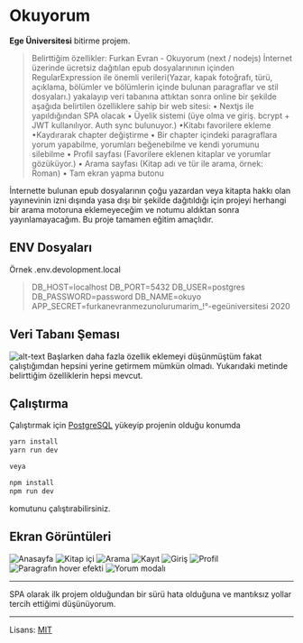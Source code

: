 # Okuyorum

**Ege Üniversitesi** bitirme projem.
>Belirttiğim özellikler:
>Furkan Evran - Okuyorum 
(next / nodejs) 
İnternet üzerinde ücretsiz dağıtılan epub dosyalarınının içinden RegularExpression ile önemli verileri(Yazar, kapak fotoğrafı, türü, açıklama, bölümler ve bölümlerin içinde bulunan paragraflar ve stil dosyaları.) yakalayıp veri tabanına attıktan sonra online bir şekilde aşağıda belirtilen özelliklere sahip bir web sitesi: 
• Nextjs ile yapıldığından SPA olacak 
• Üyelik sistemi (üye olma ve giriş. bcrypt + JWT kullanılıyor. Auth sync bulunuyor.) 
•Kitabı favorilere ekleme 
•Kaydırarak chapter değiştirme 
• Bir chapter içindeki paragraflara yorum yapabilme, yorumları beğenebilme ve kendi yorumunu silebilme 
• Profil sayfası (Favorilere eklenen kitaplar ve yorumlar gözüküyor.) 
• Arama sayfası (Kitap adı ve tür ile arama, örnek: Roman) 
• Tam ekran yapma butonu 

İnternette bulunan epub dosyalarının çoğu yazardan veya kitapta hakkı olan yayınevinin izni dışında yasa dışı bir şekilde dağıtıldığı için projeyi herhangi bir arama motoruna eklemeyeceğim ve notumu aldıktan sonra yayınlamayacağım. Bu proje tamamen eğitim amaçlıdır.


## ENV Dosyaları

Örnek .env.devolopment.local
>DB_HOST=localhost
DB_PORT=5432
DB_USER=postgres
DB_PASSWORD=password
DB_NAME=okuyo
APP_SECRET=furkanevranmezunolurumarim_!°-egeüniversitesi 2020

## Veri Tabanı Şeması

![alt-text](https://github.com/sanctuxm/okuyorum/blob/master/okuyo%208.png?raw=true "Şema")
Başlarken daha fazla özellik eklemeyi düşünmüştüm fakat çalıştığımdan hepsini yerine getirmem mümkün olmadı.
Yukarıdaki metinde belirttiğim özelliklerin hepsi mevcut.

## Çalıştırma

Çalıştırmak için [PostgreSQL](https://www.postgresql.org/) yükeyip projenin olduğu konumda
```bash
yarn install
yarn run dev

veya

npm install
npm run dev
```
komutunu çalıştırabilirsiniz.

## Ekran Görüntüleri

![Anasayfa](https://user-images.githubusercontent.com/14177182/86344284-c4099280-bc62-11ea-8a89-40ee73756bff.png)
![Kitap içi](https://user-images.githubusercontent.com/14177182/86344425-f0bdaa00-bc62-11ea-9e96-be22acb66ce9.png)
![Arama](https://user-images.githubusercontent.com/14177182/86344596-1f3b8500-bc63-11ea-8f32-73f4f1387331.png)
![Kayıt](https://user-images.githubusercontent.com/14177182/86345091-c1f40380-bc63-11ea-8deb-185a36d8f745.png)
![Giriş](https://user-images.githubusercontent.com/14177182/86345088-c15b6d00-bc63-11ea-8e5f-17de0ef67f93.png)
![Profil](https://user-images.githubusercontent.com/14177182/86345083-bf91a980-bc63-11ea-9ada-4a104ea1a153.png)
![Paragrafın hover efekti](https://user-images.githubusercontent.com/14177182/86345089-c15b6d00-bc63-11ea-8710-6147a4cdfac5.png)
![Yorum modalı](https://user-images.githubusercontent.com/14177182/86345086-c0c2d680-bc63-11ea-8a9e-dc35261da360.png)

***
SPA olarak ilk projem olduğundan bir sürü hata olduğuna ve mantıksız yollar tercih ettiğimi düşünüyorum.
***
Lisans: [MIT]([https://opensource.org/licenses/MIT](https://opensource.org/licenses/MIT))
